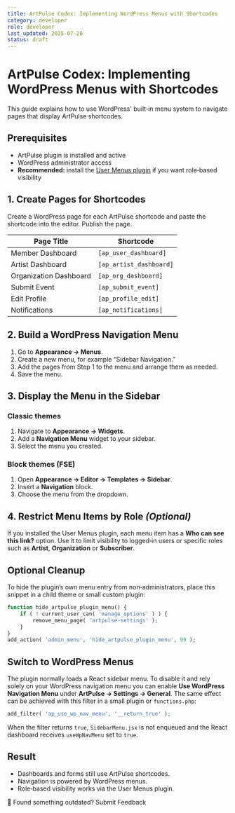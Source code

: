 ```yaml
---
title: ArtPulse Codex: Implementing WordPress Menus with Shortcodes
category: developer
role: developer
last_updated: 2025-07-20
status: draft
---
```

# ArtPulse Codex: Implementing WordPress Menus with Shortcodes

This guide explains how to use WordPress' built‑in menu system to navigate pages that display ArtPulse shortcodes.

## Prerequisites

- ArtPulse plugin is installed and active
- WordPress administrator access
- **Recommended:** install the [User Menus plugin](https://wordpress.org/plugins/user-menus/) if you want role‑based visibility

## 1. Create Pages for Shortcodes

Create a WordPress page for each ArtPulse shortcode and paste the shortcode into the editor. Publish the page.

| Page Title | Shortcode |
|------------|-----------|
| Member Dashboard | `[ap_user_dashboard]` |
| Artist Dashboard | `[ap_artist_dashboard]` |
| Organization Dashboard | `[ap_org_dashboard]` |
| Submit Event | `[ap_submit_event]` |
| Edit Profile | `[ap_profile_edit]` |
| Notifications | `[ap_notifications]` |

## 2. Build a WordPress Navigation Menu

1. Go to **Appearance → Menus**.
2. Create a new menu, for example “Sidebar Navigation.”
3. Add the pages from Step&nbsp;1 to the menu and arrange them as needed.
4. Save the menu.

## 3. Display the Menu in the Sidebar

### Classic themes
1. Navigate to **Appearance → Widgets**.
2. Add a **Navigation Menu** widget to your sidebar.
3. Select the menu you created.

### Block themes (FSE)
1. Open **Appearance → Editor → Templates → Sidebar**.
2. Insert a **Navigation** block.
3. Choose the menu from the dropdown.

## 4. Restrict Menu Items by Role *(Optional)*

If you installed the User Menus plugin, each menu item has a **Who can see this link?** option. Use it to limit visibility to logged‑in users or specific roles such as **Artist**, **Organization** or **Subscriber**.

## Optional Cleanup

To hide the plugin’s own menu entry from non‑administrators, place this snippet in a child theme or small custom plugin:

```php
function hide_artpulse_plugin_menu() {
    if ( ! current_user_can( 'manage_options' ) ) {
        remove_menu_page( 'artpulse-settings' );
    }
}
add_action( 'admin_menu', 'hide_artpulse_plugin_menu', 99 );
```

## Switch to WordPress Menus

The plugin normally loads a React sidebar menu. To disable it and rely solely on
your WordPress navigation menu you can enable **Use WordPress Navigation Menu**
under **ArtPulse → Settings → General**. The same effect can be achieved with
this filter in a small plugin or `functions.php`:

```php
add_filter( 'ap_use_wp_nav_menu', '__return_true' );
```

When the filter returns `true`, `SidebarMenu.jsx` is not enqueued and the React
dashboard receives `useWpNavMenu` set to `true`.

## Result

- Dashboards and forms still use ArtPulse shortcodes.
- Navigation is powered by WordPress menus.
- Role‑based visibility works via the User Menus plugin.

💬 Found something outdated? Submit Feedback
